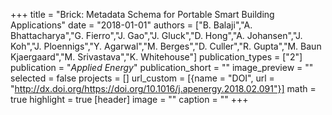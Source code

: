 +++
title = "Brick: Metadata Schema for Portable Smart Building Applications"
date = "2018-01-01"
authors = ["B. Balaji","A. Bhattacharya","G. Fierro","J. Gao","J. Gluck","D. Hong","A. Johansen","J. Koh","J. Ploennigs","Y. Agarwal","M. Berges","D. Culler","R. Gupta","M. Baun Kjaergaard","M. Srivastava","K. Whitehouse"]
publication_types = ["2"]
publication = "_Applied Energy_"
publication_short = ""
image_preview = ""
selected = false
projects = []
url_custom = [{name = "DOI", url = "http://dx.doi.org/https://doi.org/10.1016/j.apenergy.2018.02.091"}]
math = true
highlight = true
[header]
image = ""
caption = ""
+++


